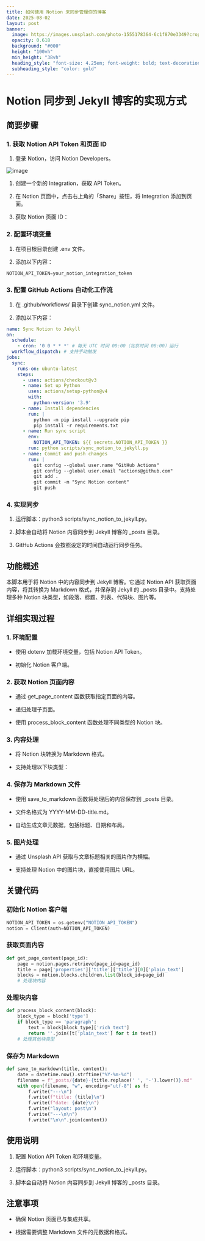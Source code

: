 ```yaml
---
title: 如何使用 Notion 来同步管理你的博客
date: 2025-08-02
layout: post
banner:
  image: https://images.unsplash.com/photo-1555178364-6c1f870e3349?crop=entropy&cs=tinysrgb&fit=max&fm=jpg&ixid=M3w2OTIwMzJ8MHwxfHJhbmRvbXx8fHx8fHx8fDE3NTQxNTk1MTZ8&ixlib=rb-4.1.0&q=80&w=1080
  opacity: 0.618
  background: "#000"
  height: "100vh"
  min_height: "38vh"
  heading_style: "font-size: 4.25em; font-weight: bold; text-decoration: underline"
  subheading_style: "color: gold"
---
```


# Notion 同步到 Jekyll 博客的实现方式

## 简要步骤

### 1. 获取 Notion API Token 和页面 ID

1. 登录 Notion，访问 Notion Developers。

![image](https://prod-files-secure.s3.us-west-2.amazonaws.com/a7a0cc5a-89b9-4cda-8686-1fba0ca52f40/d19c1afe-dea5-4312-9333-786b0ba83054/image.png?X-Amz-Algorithm=AWS4-HMAC-SHA256&X-Amz-Content-Sha256=UNSIGNED-PAYLOAD&X-Amz-Credential=ASIAZI2LB466R7ZJ6VPI%2F20250802%2Fus-west-2%2Fs3%2Faws4_request&X-Amz-Date=20250802T183155Z&X-Amz-Expires=3600&X-Amz-Security-Token=IQoJb3JpZ2luX2VjEOL%2F%2F%2F%2F%2F%2F%2F%2F%2F%2FwEaCXVzLXdlc3QtMiJHMEUCIEcz9XHhkvLv1zDDLulQLmPLhgqV2MeIw5qK1AMaW6T5AiEArJRJCTt%2BVTfNmot0chWV%2Fogc%2BzMf2iTJDAG7dwx3ma0q%2FwMIGxAAGgw2Mzc0MjMxODM4MDUiDGOxf0rDmgAu11GKHircA4N1UPe%2FYdswtmKfEdENsX4DhHYa3MLB3QXvI0VQQsT8PHEPTXyLvN1KWc%2Fzg6Oa7goMv4m8HHgJnvtrdqRpbZWi0hnJJOzes0TUM%2B4mNva01tHcPmk%2F26D7D3mDB44U84oViDoTSwtk8PiLhHIdZp0OUZ4%2F5jXlQjibkqjM7CbcpnfIIvqCR3sWP4Cpxsq6BaXEKzgb67sCWz%2FnzohW%2BZLN9LBIQ5GclwE12NZ46C3uXfmCwRERncwGUgfhybtaYKwIdcF6wmkhZCQf6qvBka02Q%2BaeuuQfsGtwMl9xE02nQy7Fe0HQIPZk6DUbODhgViwMpcMX1A9iiMRb%2BncgvnsOIwwoEBu5i24WYTCw8352WA0MN0hiNFV%2FJYBBfQmSxzyqBFFNYDijNY2ElvxIpsK0M5shMZgZ0hKaGTQ5YDTu0KWkN62Pk7qPR1q%2FAsQCnRqzm2V%2Bv3sTGLJ4g%2ByvAaF1zXEzqqmMZ00Cn%2Fhalzj8CbZlatTENt4NP1VqetxGmgnbUv5oziH48HcZbp%2FrtmI243txUyu76uJejaoES4TmFcyFDB7e1vU%2FmE7sBhOvQ%2F9Gu40FRMpkUec4HlIn5a9SW75QhkkQD5PCYyAL3AOJzKlpgsy3fDVOTj3WMPCducQGOqUBtzUZ2toSSGKt4Ufhci%2Bq6YahwjsC%2F81VGFn7a6bQNhOlU8LsfYclNIDCEQInrhLFzXYGrCr1NQo216tEbJW%2Ftx5G4G7ngh5%2B%2BlL%2FzPoenfQNIrt1IIDjl8i0OT1u%2ByPXzI01C2NShpx1Zb1NsaIeOCKRTu0mHNr3xBx%2Fwvmik7Yl7S1YZ%2FrtESEEwFP38%2FY6%2FsGV4I75idvHx9pl8wMOuEFgTM1U&X-Amz-Signature=35b0bca6d64850659098ed9a408c181230e9358ee1772c8990bf0a66ae682196&X-Amz-SignedHeaders=host&x-amz-checksum-mode=ENABLED&x-id=GetObject)

1. 创建一个新的 Integration，获取 API Token。

1. 在 Notion 页面中，点击右上角的「Share」按钮，将 Integration 添加到页面。

1. 获取 Notion 页面 ID：


### 2. 配置环境变量

1. 在项目根目录创建 .env 文件。

1. 添加以下内容：

```javascript
NOTION_API_TOKEN=your_notion_integration_token
```

### 3. 配置 GitHub Actions 自动化工作流

1. 在 .github/workflows/ 目录下创建 sync_notion.yml 文件。

1. 添加以下内容：

```yaml
name: Sync Notion to Jekyll
on:
  schedule:
    - cron: '0 0 * * *' # 每天 UTC 时间 00:00（北京时间 08:00）运行
  workflow_dispatch: # 支持手动触发
jobs:
  sync:
    runs-on: ubuntu-latest
    steps:
      - uses: actions/checkout@v3
      - name: Set up Python
        uses: actions/setup-python@v4
        with:
          python-version: '3.9'
      - name: Install dependencies
        run: |
          python -m pip install --upgrade pip
          pip install -r requirements.txt
      - name: Run sync script
        env:
          NOTION_API_TOKEN: ${{ secrets.NOTION_API_TOKEN }}
        run: python scripts/sync_notion_to_jekyll.py
      - name: Commit and push changes
        run: |
          git config --global user.name "GitHub Actions"
          git config --global user.email "actions@github.com"
          git add .
          git commit -m "Sync Notion content"
          git push
```

### 4. 实现同步

1. 运行脚本：python3 scripts/sync_notion_to_jekyll.py。

1. 脚本会自动将 Notion 内容同步到 Jekyll 博客的 _posts 目录。

1. GitHub Actions 会按照设定的时间自动运行同步任务。

## 功能概述

本脚本用于将 Notion 中的内容同步到 Jekyll 博客。它通过 Notion API 获取页面内容，将其转换为 Markdown 格式，并保存到 Jekyll 的 _posts 目录中。支持处理多种 Notion 块类型，如段落、标题、列表、代码块、图片等。

## 详细实现过程

### 1. 环境配置

- 使用 dotenv 加载环境变量，包括 Notion API Token。

- 初始化 Notion 客户端。

### 2. 获取 Notion 页面内容

- 通过 get_page_content 函数获取指定页面的内容。

- 递归处理子页面。

- 使用 process_block_content 函数处理不同类型的 Notion 块。

### 3. 内容处理

- 将 Notion 块转换为 Markdown 格式。

- 支持处理以下块类型：


### 4. 保存为 Markdown 文件

- 使用 save_to_markdown 函数将处理后的内容保存到 _posts 目录。

- 文件名格式为 YYYY-MM-DD-title.md。

- 自动生成文章元数据，包括标题、日期和布局。

### 5. 图片处理

- 通过 Unsplash API 获取与文章标题相关的图片作为横幅。

- 支持处理 Notion 中的图片块，直接使用图片 URL。

## 关键代码

### 初始化 Notion 客户端

```python
NOTION_API_TOKEN = os.getenv("NOTION_API_TOKEN")
notion = Client(auth=NOTION_API_TOKEN)
```

### 获取页面内容

```python
def get_page_content(page_id):
    page = notion.pages.retrieve(page_id=page_id)
    title = page['properties']['title']['title'][0]['plain_text']
    blocks = notion.blocks.children.list(block_id=page_id)
    # 处理块内容
```

### 处理块内容

```python
def process_block_content(block):
    block_type = block['type']
    if block_type == 'paragraph':
        text = block[block_type]['rich_text']
        return ''.join([t['plain_text'] for t in text])
    # 处理其他块类型
```

### 保存为 Markdown

```python
def save_to_markdown(title, content):
    date = datetime.now().strftime("%Y-%m-%d")
    filename = f"_posts/{date}-{title.replace(' ', '-').lower()}.md"
    with open(filename, "w", encoding="utf-8") as f:
        f.write("---\n")
        f.write(f"title: {title}\n")
        f.write(f"date: {date}\n")
        f.write("layout: post\n")
        f.write("---\n\n")
        f.write("\n\n".join(content))
```

## 使用说明

1. 配置 Notion API Token 和环境变量。

1. 运行脚本：python3 scripts/sync_notion_to_jekyll.py。

1. 脚本会自动将 Notion 内容同步到 Jekyll 博客的 _posts 目录。

## 注意事项

- 确保 Notion 页面已与集成共享。

- 根据需要调整 Markdown 文件的元数据和格式。